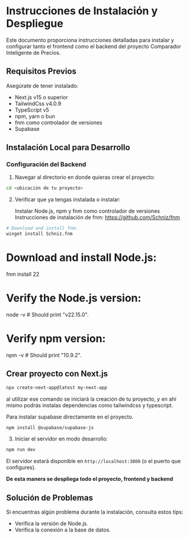 # Instrucciones de Instalación y Despliegue

Este documento proporciona instrucciones detalladas para instalar y configurar tanto el frontend como el backend del proyecto Comparador Inteligente de Precios.

## Requisitos Previos

Asegúrate de tener instalado:

- Next.js v15 o superior
- TailwindCss v4.0.9
- TypeScript v5
- npm, yarn o bun
- fnm como controlador de versiones
- Supabase

## Instalación Local para Desarrollo

### Configuración del Backend

1. Navegar al directorio en donde quieras crear el proyecto:

```bash
cd <ubicación de tu proyecto>
```

2. Verificar que ya tengas instalada o instalar:

   Instalar Node.js, npm y fnm como controlador de versiones
   Instrucciones de instalación de fnm: https://github.com/Schniz/fnm

```bash
# Download and install fnm:
winget install Schniz.fnm
```

# Download and install Node.js:

fnm install 22

# Verify the Node.js version:

node -v # Should print "v22.15.0".

# Verify npm version:

npm -v # Should print "10.9.2".

## Crear proyecto con Next.js

```bash
npx create-next-app@latest my-next-app
```

al utilizar ese comando se iniciará la creación de tu proyecto, y en ahí mismo podrás instalas dependencias como tailwindcss y typescript.

Para instalar supabase directamente en el proyecto.

```bash
npm install @supabase/supabase-js
```

3. Iniciar el servidor en modo desarrollo:

```bash
npm run dev
```

El servidor estará disponible en `http://localhost:3000` (o el puerto que configures).

**De esta manera se despliega todo el proyecto, frontend y backend**

## Solución de Problemas

Si encuentras algún problema durante la instalación, consulta estos tips:

- Verifica la versión de Node.js.
- Verifica la conexión a la base de datos.
